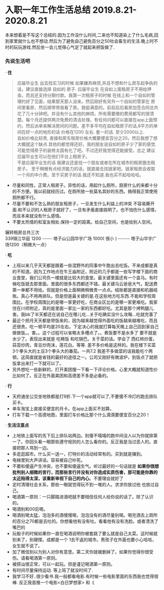 # 入职一年工作生活总结 2019.8.21- 2020.8.21

本来想着是不写这个总结的.因为工作没什么时间,二来也不知道染上了什么毛病,回到家里就什么也不想动.然后为了避免自己避免百分之50社会畜生的生活.晚上时不时的玩玩游戏.然后坐一会儿觉得心气足了就起来把饭做了.

### 先说生活吧

·  **住**

> 应届毕业生 出去找实习的时候 如果嫌弃麻烦,并且不想和什么房东起争执的话，建议直接选择 自如的 房子. 应届毕业生 在自如上面租房子不用给押金。而且还支持分期付款。我第一次租房子的时候 在线上和一个自如的管理约好了见面，结果那天那人没来。然后刚好有另外一个自如的管家在 房间里看房，然后顺带带我看了房。我挺满意的。前前后后看房加签合同总共花了几十分钟吧。并没有什么其他的麻烦。所有需要缴的费用都写的很清楚。每个月还提供两次免费的清洁处理。有任何问题可以直接在app上面预约，然后派单来解决房间的问题。差不多平均在自如租房子的话,8平方的单间在好一点的地形的话 价格在1200 左右. 套一的话. 至少2000以上.  
> 自如价格比较贵, 直接和房东租房价格大概要便宜百分之20。然后我想了想 大概就这个缺点.其他的都觉得还好。我的朋友说自如的房子少了家的感觉. 可能觉得房子的装修太固有化了吧。不过还好我觉得还能接受。总之 建议应届毕业生可以在他们平台上租房子。  
> 不是应届毕业生的话 我建议还是找一个朋友或者在所在城市的租房圈去租房子。 至于稍微有点经济能力的话，就直接去找链家吧。链家租房会收取一个月的中介费。至于买房子的话.我还不知道.我也买不起哈哈哈。

-   尽量和同性，正常人租房子。异性的话，用起什么厕所，厨房什么的来都十分的不方便。我以前就经历过。在厕所放一些莫名其妙的东西。搞得我正常使用厕所都不行。
-   尽量不要和不怎么熟的朋友租房子，一旦发生什么利益上的冲突 不容易撕开面.和不认识的人租房子就好了，一旦有矛盾直接挑明了。也不怕伤什么感情，而且本来就没有什么感情。
-   不要太热情的和室友相处.保持一定的距离。给自己空间，也是给别人空间。

辗转租房总共三次  
339锦江华庭 1200 ----- 塔子山公园华宇广场 1000( 很小 ) ------ 塔子山华宇广场1200（稍微大一点）

·  **吃**

-   上班以来几乎天天都是跟着一些混野外的同事中午跑出去吃饭。不来成都是真的不知道。因为工作地点在牛王庙附近，附近的几乎都是一些写字楼下面的商业食堂，我们公司负一楼就是比较大的食堂。最关键里面还有一个盒马。有时候吃饭就去那里面。里面的很多东西都还不错。最关键马云爸爸大气，配送费第一单都不用给。但就是价格上面稍微稍微贵一点点。结账都是直接和机器结账。真心不用再排队。但是但是最关键的是.在这些地方吃东西.不能和学校周围比。在学校周围比的是哪一家更好吃，在商业区比的是哪一家更难吃。我家住在川师附近，真的是里面一家比一家的东西都好吃。尤其是那个烤鸭腿儿.害。我bb了半天都还在说自己在哪儿吃…关于吃确实没什么攻略…吃就完事了
-   最近个把月天天都是带饭来的，因为越来越觉得外面吃的饭越来越难吃，而且还很贵。吃一顿平均是20左右。下定决心的我就打算每天晚上自己回到家自己做做饭。。害。。这个过程可以省略太多槽点了。。煮饭要不是水多了 要不就是水少了。表现出来就是 吃稀饭 和吃锅巴。关于菜的话。学会了 西红柿炒蛋，蒜苔炒肉，青豆炒肉沫，莲花白。等等. 差不多价格是这样的。我在楼下买菜 3个拳头大的土豆3个拳头大的番茄。一共7.2 我差不多做菜的话我能吃个两顿。这简直就是省钱的最好的途径之一。公司又刚好有微波炉，到饭点了就把饭拿出来打一下就可以了。
-   另外想吃一些新鲜的，打开美团搜一下看一下评论价格。心里大概就知道性价比如何了。反正在外面美团和高德差不多是必备的。

·  **行**

-   天府通坐公交坐地铁都是打9折.下一个app就可以了,不要傻不冷灯的跑去排队买卡。
-   单车淘宝上直接买便宜的月卡。在app上面买不划算。
-   打车下载一个高德地图，里面打车价格比那个什么滴滴要便宜百分之20！

·  **生活注意点**

-   上地铁上面写的先下后上排队站两边。别傻不嘻嘻的跑中间没人以为你就排第一了。你回头看一眼那些遵守规则的人怎么看你的。反正我是当过恶人的。直接把那人骂到一边。
-   多逛逛超市。什么买一送一，打特价的活动经常有的。买到就是赚到。
-   电梯里别大声讲话。容易被自己吵死。
-   不要和傻逼产生冲突，也不要和傻逼生气。听过最好的一句话就是  **如果你很想批判别人细微的言行，而那些言行并没有对你造成实质伤害，那可能是你靠的太近陷得太深，该重新审视下自己的内心**。不要理会就好了
-   定时清理社会关系，那些一眼就觉得玩不到一堆的人。求求你放过他 也放过自己。
-   喝酒第一原则：一只脚踏进酒吧就不要相信任何人给你说的话了。除了认识的。
-   喝酒别和00后喝。
-   喝酒别喝太猛，泡泡多的酒慢慢喝，泡泡没有的酒尽量别喝。喝完酒去上厕所的百分之70都是去吐的。你想看他有没有吐。看看他有没有洗脸。或者清洗了嘴巴的
-   玩骰子的时候如果你一直在喝酒说明你被套路了要么就是自己太菜。这时候就别来了，别硬撑。成都是一个 1去不返的城市。男孩子在外面也要小心哈哈，女生就不说了。
-   加了微信别以为别人对你有意思。第二天你就被删掉了。如果你觉得你很受伤。请看喝酒第一原则。
-   被搭讪很正常，可以一起玩。但是谨记喝酒第一原则。
-   有时间尽量保持运动. 等上班了就没时间了.
-   我学习不好..很少看书.我一般都看电影.有时候一些电影里面的东西我也觉得很棒. 反正我首推一个电影<白日梦想家> 和《
<!--stackedit_data:
eyJoaXN0b3J5IjpbMzA0MDkyMDgzLDIwNzMzMDgxMDVdfQ==
-->